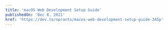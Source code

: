 ```yaml
---
title: 'macOS Web Development Setup Guide'
publishedOn: 'Dec 8, 2021'
href: 'https://dev.to/npranto/macos-web-development-setup-guide-345p'
---
```


